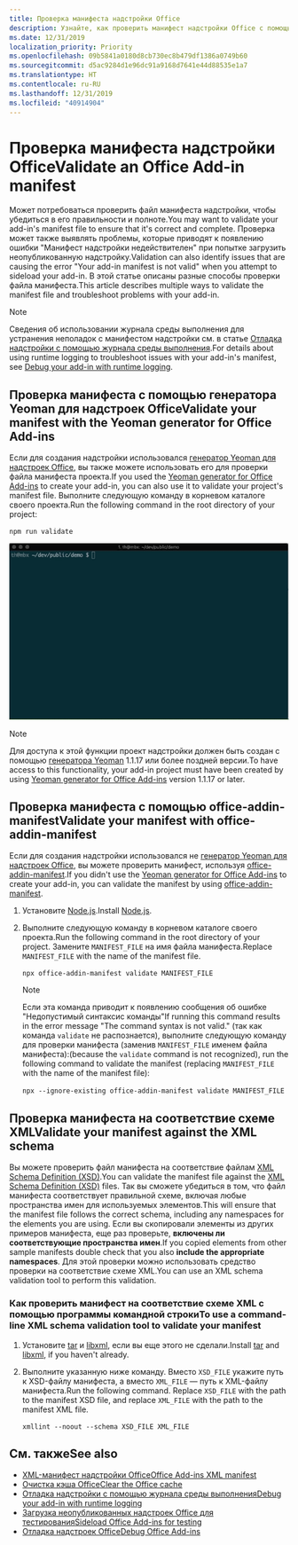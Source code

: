 ```yaml
---
title: Проверка манифеста надстройки Office
description: Узнайте, как проверить манифест надстройки Office с помощью схемы XML и других средств.
ms.date: 12/31/2019
localization_priority: Priority
ms.openlocfilehash: 09b5841a0180d8cb730ec8b479df1386a0749b60
ms.sourcegitcommit: d5ac9284d1e96dc91a9168d7641e44d88535e1a7
ms.translationtype: HT
ms.contentlocale: ru-RU
ms.lasthandoff: 12/31/2019
ms.locfileid: "40914904"
---
```

# <a name="validate-an-office-add-ins-manifest"></a><span data-ttu-id="fc1d6-103">Проверка манифеста надстройки Office</span><span class="sxs-lookup"><span data-stu-id="fc1d6-103">Validate an Office Add-in manifest</span></span>

<span data-ttu-id="fc1d6-104">Может потребоваться проверить файл манифеста надстройки, чтобы убедиться в его правильности и полноте.</span><span class="sxs-lookup"><span data-stu-id="fc1d6-104">You may want to validate your add-in's manifest file to ensure that it's correct and complete.</span></span> <span data-ttu-id="fc1d6-105">Проверка может также выявлять проблемы, которые приводят к появлению ошибки "Манифест надстройки недействителен" при попытке загрузить неопубликованную надстройку.</span><span class="sxs-lookup"><span data-stu-id="fc1d6-105">Validation can also identify issues that are causing the error "Your add-in manifest is not valid" when you attempt to sideload your add-in.</span></span> <span data-ttu-id="fc1d6-106">В этой статье описаны разные способы проверки файла манифеста.</span><span class="sxs-lookup"><span data-stu-id="fc1d6-106">This article describes multiple ways to validate the manifest file and troubleshoot problems with your add-in.</span></span>

> [!NOTE]
> <span data-ttu-id="fc1d6-107">Сведения об использовании журнала среды выполнения для устранения неполадок с манифестом надстройки см. в статье [Отладка надстройки с помощью журнала среды выполнения](runtime-logging.md).</span><span class="sxs-lookup"><span data-stu-id="fc1d6-107">For details about using runtime logging to troubleshoot issues with your add-in's manifest, see [Debug your add-in with runtime logging](runtime-logging.md).</span></span>

## <a name="validate-your-manifest-with-the-yeoman-generator-for-office-add-ins"></a><span data-ttu-id="fc1d6-108">Проверка манифеста с помощью генератора Yeoman для надстроек Office</span><span class="sxs-lookup"><span data-stu-id="fc1d6-108">Validate your manifest with the Yeoman generator for Office Add-ins</span></span>

<span data-ttu-id="fc1d6-109">Если для создания надстройки использовался [генератор Yeoman для надстроек Office](https://www.npmjs.com/package/generator-office), вы также можете использовать его для проверки файла манифеста проекта.</span><span class="sxs-lookup"><span data-stu-id="fc1d6-109">If you used the [Yeoman generator for Office Add-ins](https://www.npmjs.com/package/generator-office) to create your add-in, you can also use it to validate your project's manifest file.</span></span> <span data-ttu-id="fc1d6-110">Выполните следующую команду в корневом каталоге своего проекта.</span><span class="sxs-lookup"><span data-stu-id="fc1d6-110">Run the following command in the root directory of your project:</span></span>

```command&nbsp;line
npm run validate
```

![GIF-файл с анимацией запуска средства проверки Yo Office в командной строке и получения результатов, которые показывают, что проверка пройдена](../images/yo-office-validator.gif)

> [!NOTE]
> <span data-ttu-id="fc1d6-112">Для доступа к этой функции проект надстройки должен быть создан с помощью [генератора Yeoman](https://www.npmjs.com/package/generator-office) 1.1.17 или более поздней версии.</span><span class="sxs-lookup"><span data-stu-id="fc1d6-112">To have access to this functionality, your add-in project must have been created by using [Yeoman generator for Office Add-ins](https://www.npmjs.com/package/generator-office) version 1.1.17 or later.</span></span>

## <a name="validate-your-manifest-with-office-addin-manifest"></a><span data-ttu-id="fc1d6-113">Проверка манифеста с помощью office-addin-manifest</span><span class="sxs-lookup"><span data-stu-id="fc1d6-113">Validate your manifest with office-addin-manifest</span></span>

<span data-ttu-id="fc1d6-114">Если для создания надстройки использовался не [генератор Yeoman для надстроек Office](https://www.npmjs.com/package/generator-office), вы можете проверить манифест, используя [office-addin-manifest](https://www.npmjs.com/package/office-addin-manifest).</span><span class="sxs-lookup"><span data-stu-id="fc1d6-114">If you didn't use the [Yeoman generator for Office Add-ins](https://www.npmjs.com/package/generator-office) to create your add-in, you can validate the manifest by using [office-addin-manifest](https://www.npmjs.com/package/office-addin-manifest).</span></span>

1. <span data-ttu-id="fc1d6-115">Установите [Node.js](https://nodejs.org/download/).</span><span class="sxs-lookup"><span data-stu-id="fc1d6-115">Install [Node.js](https://nodejs.org/download/).</span></span>

2. <span data-ttu-id="fc1d6-116">Выполните следующую команду в корневом каталоге своего проекта.</span><span class="sxs-lookup"><span data-stu-id="fc1d6-116">Run the following command in the root directory of your project.</span></span> <span data-ttu-id="fc1d6-117">Замените `MANIFEST_FILE` на имя файла манифеста.</span><span class="sxs-lookup"><span data-stu-id="fc1d6-117">Replace `MANIFEST_FILE` with the name of the manifest file.</span></span>

    ```command&nbsp;line
    npx office-addin-manifest validate MANIFEST_FILE
    ```

    > [!NOTE]
    > <span data-ttu-id="fc1d6-118">Если эта команда приводит к появлению сообщения об ошибке "Недопустимый синтаксис команды"</span><span class="sxs-lookup"><span data-stu-id="fc1d6-118">If running this command results in the error message "The command syntax is not valid."</span></span> <span data-ttu-id="fc1d6-119">(так как команда `validate` не распознается), выполните следующую команду для проверки манифеста (заменив `MANIFEST_FILE` именем файла манифеста):</span><span class="sxs-lookup"><span data-stu-id="fc1d6-119">(because the `validate` command is not recognized), run the following command to validate the manifest (replacing `MANIFEST_FILE` with the name of the manifest file):</span></span> 
    > 
    > `npx --ignore-existing office-addin-manifest validate MANIFEST_FILE`

## <a name="validate-your-manifest-against-the-xml-schema"></a><span data-ttu-id="fc1d6-120">Проверка манифеста на соответствие схеме XML</span><span class="sxs-lookup"><span data-stu-id="fc1d6-120">Validate your manifest against the XML schema</span></span>

<span data-ttu-id="fc1d6-121">Вы можете проверить файл манифеста на соответствие файлам [XML Schema Definition (XSD)](https://github.com/OfficeDev/office-js-docs-pr/tree/master/docs/overview/schemas).</span><span class="sxs-lookup"><span data-stu-id="fc1d6-121">You can validate the manifest file against the [XML Schema Definition (XSD)](https://github.com/OfficeDev/office-js-docs-pr/tree/master/docs/overview/schemas) files.</span></span> <span data-ttu-id="fc1d6-122">Так вы сможете убедиться в том, что файл манифеста соответствует правильной схеме, включая любые пространства имен для используемых элементов.</span><span class="sxs-lookup"><span data-stu-id="fc1d6-122">This will ensure that the manifest file follows the correct schema, including any namespaces for the elements you are using.</span></span> <span data-ttu-id="fc1d6-123">Если вы скопировали элементы из других примеров манифеста, еще раз проверьте, **включены ли соответствующие пространства имен**.</span><span class="sxs-lookup"><span data-stu-id="fc1d6-123">If you copied elements from other sample manifests double check that you also **include the appropriate namespaces**.</span></span> <span data-ttu-id="fc1d6-124">Для этой проверки можно использовать средство проверки на соответствие схеме XML.</span><span class="sxs-lookup"><span data-stu-id="fc1d6-124">You can use an XML schema validation tool to perform this validation.</span></span>

### <a name="to-use-a-command-line-xml-schema-validation-tool-to-validate-your-manifest"></a><span data-ttu-id="fc1d6-125">Как проверить манифест на соответствие схеме XML с помощью программы командной строки</span><span class="sxs-lookup"><span data-stu-id="fc1d6-125">To use a command-line XML schema validation tool to validate your manifest</span></span>

1. <span data-ttu-id="fc1d6-126">Установите [tar](https://www.gnu.org/software/tar/) и [libxml](http://xmlsoft.org/FAQ.html), если вы еще этого не сделали.</span><span class="sxs-lookup"><span data-stu-id="fc1d6-126">Install [tar](https://www.gnu.org/software/tar/) and [libxml](http://xmlsoft.org/FAQ.html), if you haven't already.</span></span>

2. <span data-ttu-id="fc1d6-p106">Выполните указанную ниже команду. Вместо `XSD_FILE` укажите путь к XSD-файлу манифеста, а вместо `XML_FILE` — путь к XML-файлу манифеста.</span><span class="sxs-lookup"><span data-stu-id="fc1d6-p106">Run the following command. Replace `XSD_FILE` with the path to the manifest XSD file, and replace `XML_FILE` with the path to the manifest XML file.</span></span>
    
    ```command&nbsp;line
    xmllint --noout --schema XSD_FILE XML_FILE
    ```

## <a name="see-also"></a><span data-ttu-id="fc1d6-129">См. также</span><span class="sxs-lookup"><span data-stu-id="fc1d6-129">See also</span></span>

- [<span data-ttu-id="fc1d6-130">XML-манифест надстройки Office</span><span class="sxs-lookup"><span data-stu-id="fc1d6-130">Office Add-ins XML manifest</span></span>](../develop/add-in-manifests.md)
- [<span data-ttu-id="fc1d6-131">Очистка кэша Office</span><span class="sxs-lookup"><span data-stu-id="fc1d6-131">Clear the Office cache</span></span>](clear-cache.md)
- [<span data-ttu-id="fc1d6-132">Отладка надстройки с помощью журнала среды выполнения</span><span class="sxs-lookup"><span data-stu-id="fc1d6-132">Debug your add-in with runtime logging</span></span>](runtime-logging.md)
- [<span data-ttu-id="fc1d6-133">Загрузка неопубликованных надстроек Office для тестирования</span><span class="sxs-lookup"><span data-stu-id="fc1d6-133">Sideload Office Add-ins for testing</span></span>](sideload-office-add-ins-for-testing.md)
- [<span data-ttu-id="fc1d6-134">Отладка надстроек Office</span><span class="sxs-lookup"><span data-stu-id="fc1d6-134">Debug Office Add-ins</span></span>](debug-add-ins-using-f12-developer-tools-on-windows-10.md)